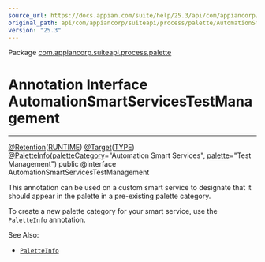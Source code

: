 ```yaml
---
source_url: https://docs.appian.com/suite/help/25.3/api/com/appiancorp/suiteapi/process/palette/AutomationSmartServicesTestManagement.html
original_path: api/com/appiancorp/suiteapi/process/palette/AutomationSmartServicesTestManagement.html
version: "25.3"
---
```


Package [com.appiancorp.suiteapi.process.palette](package-summary.html)

# Annotation Interface AutomationSmartServicesTestManagement

* * *

[@Retention](https://docs.oracle.com/en/java/javase/17/docs/api/java.base/java/lang/annotation/Retention.html "class or interface in java.lang.annotation")([RUNTIME](https://docs.oracle.com/en/java/javase/17/docs/api/java.base/java/lang/annotation/RetentionPolicy.html#RUNTIME "class or interface in java.lang.annotation")) [@Target](https://docs.oracle.com/en/java/javase/17/docs/api/java.base/java/lang/annotation/Target.html "class or interface in java.lang.annotation")([TYPE](https://docs.oracle.com/en/java/javase/17/docs/api/java.base/java/lang/annotation/ElementType.html#TYPE "class or interface in java.lang.annotation")) [@PaletteInfo](PaletteInfo.html "annotation interface in com.appiancorp.suiteapi.process.palette")([paletteCategory](PaletteInfo.html#paletteCategory\(\))\="Automation Smart Services", [palette](PaletteInfo.html#palette\(\))\="Test Management") public @interface AutomationSmartServicesTestManagement

This annotation can be used on a custom smart service to designate that it should appear in the palette in a pre-existing palette category.

To create a new palette category for your smart service, use the `PaletteInfo` annotation.

See Also:

-   [`PaletteInfo`](PaletteInfo.html "annotation interface in com.appiancorp.suiteapi.process.palette")